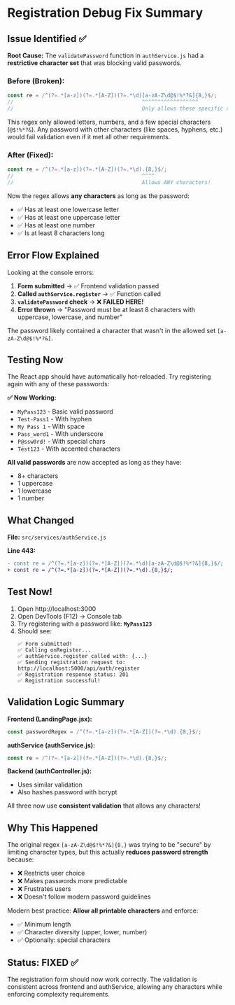 # Registration Debug Fix Summary

## Issue Identified ✅

**Root Cause:** The `validatePassword` function in `authService.js` had a **restrictive character set** that was blocking valid passwords.

### Before (Broken):
```javascript
const re = /^(?=.*[a-z])(?=.*[A-Z])(?=.*\d)[a-zA-Z\d@$!%*?&]{8,}$/;
//                                         ^^^^^^^^^^^^^^^^^^
//                                         Only allows these specific characters!
```

This regex only allowed letters, numbers, and a few special characters (`@$!%*?&`). Any password with other characters (like spaces, hyphens, etc.) would fail validation even if it met all other requirements.

### After (Fixed):
```javascript
const re = /^(?=.*[a-z])(?=.*[A-Z])(?=.*\d).{8,}$/;
//                                         ^^^^
//                                         Allows ANY characters!
```

Now the regex allows **any characters** as long as the password:
- ✅ Has at least one lowercase letter
- ✅ Has at least one uppercase letter
- ✅ Has at least one number
- ✅ Is at least 8 characters long

## Error Flow Explained

Looking at the console errors:

1. **Form submitted** → ✅ Frontend validation passed
2. **Called `authService.register`** → ✅ Function called
3. **`validatePassword` check** → ❌ **FAILED HERE!**
4. **Error thrown** → "Password must be at least 8 characters with uppercase, lowercase, and number"

The password likely contained a character that wasn't in the allowed set `[a-zA-Z\d@$!%*?&]`.

## Testing Now

The React app should have automatically hot-reloaded. Try registering again with any of these passwords:

**✅ Now Working:**
- `MyPass123` - Basic valid password
- `Test-Pass1` - With hyphen
- `My Pass 1` - With space
- `Pass_word1` - With underscore
- `P@ssw0rd!` - With special chars
- `Tëst123` - With accented characters

**All valid passwords** are now accepted as long as they have:
- 8+ characters
- 1 uppercase
- 1 lowercase
- 1 number

## What Changed

**File:** `src/services/authService.js`

**Line 443:**
```diff
- const re = /^(?=.*[a-z])(?=.*[A-Z])(?=.*\d)[a-zA-Z\d@$!%*?&]{8,}$/;
+ const re = /^(?=.*[a-z])(?=.*[A-Z])(?=.*\d).{8,}$/;
```

## Test Now!

1. Open http://localhost:3000
2. Open DevTools (F12) → Console tab
3. Try registering with a password like: **`MyPass123`**
4. Should see:
   ```
   ✅ Form submitted!
   ✅ Calling onRegister...
   ✅ authService.register called with: {...}
   ✅ Sending registration request to: http://localhost:5000/api/auth/register
   ✅ Registration response status: 201
   ✅ Registration successful!
   ```

## Validation Logic Summary

**Frontend (LandingPage.jsx):**
```javascript
const passwordRegex = /^(?=.*[a-z])(?=.*[A-Z])(?=.*\d).{8,}$/;
```

**authService (authService.js):**
```javascript
const re = /^(?=.*[a-z])(?=.*[A-Z])(?=.*\d).{8,}$/;
```

**Backend (authController.js):**
- Uses similar validation
- Also hashes password with bcrypt

All three now use **consistent validation** that allows any characters!

## Why This Happened

The original regex `[a-zA-Z\d@$!%*?&]{8,}` was trying to be "secure" by limiting character types, but this actually **reduces password strength** because:
- ❌ Restricts user choice
- ❌ Makes passwords more predictable
- ❌ Frustrates users
- ❌ Doesn't follow modern password guidelines

Modern best practice: **Allow all printable characters** and enforce:
- ✅ Minimum length
- ✅ Character diversity (upper, lower, number)
- ✅ Optionally: special characters

## Status: FIXED ✅

The registration form should now work correctly. The validation is consistent across frontend and authService, allowing any characters while enforcing complexity requirements.

